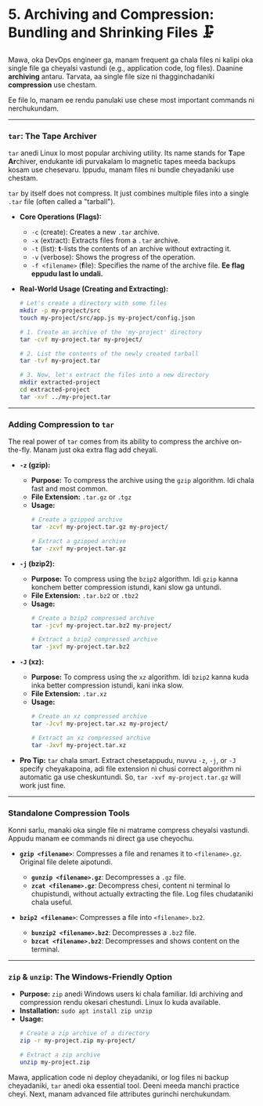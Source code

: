 # 5. Archiving and Compression: Bundling and Shrinking Files 🗜️

Mawa, oka DevOps engineer ga, manam frequent ga chala files ni kalipi oka single file ga cheyalsi vastundi (e.g., application code, log files). Daanine **archiving** antaru. Tarvata, aa single file size ni thagginchadaniki **compression** use chestam.

Ee file lo, manam ee rendu panulaki use chese most important commands ni nerchukundam.

---

### **`tar`**: The Tape Archiver

`tar` anedi Linux lo most popular archiving utility. Its name stands for **T**ape **Ar**chiver, endukante idi purvakalam lo magnetic tapes meeda backups kosam use chesevaru. Ippudu, manam files ni bundle cheyadaniki use chestam.

`tar` by itself does not compress. It just combines multiple files into a single `.tar` file (often called a "tarball").

*   **Core Operations (Flags):**
    *   `-c` (create): Creates a new `.tar` archive.
    *   `-x` (extract): Extracts files from a `.tar` archive.
    *   `-t` (list): **t**-lists the contents of an archive without extracting it.
    *   `-v` (verbose): Shows the progress of the operation.
    *   `-f <filename>` (**f**ile): Specifies the name of the archive file. **Ee flag eppudu last lo undali.**

*   **Real-World Usage (Creating and Extracting):**
    ```bash
    # Let's create a directory with some files
    mkdir -p my-project/src
    touch my-project/src/app.js my-project/config.json

    # 1. Create an archive of the 'my-project' directory
    tar -cvf my-project.tar my-project/

    # 2. List the contents of the newly created tarball
    tar -tvf my-project.tar

    # 3. Now, let's extract the files into a new directory
    mkdir extracted-project
    cd extracted-project
    tar -xvf ../my-project.tar
    ```

---

### Adding Compression to `tar`

The real power of `tar` comes from its ability to compress the archive on-the-fly. Manam just oka extra flag add cheyali.

*   **`-z` (gzip):**
    *   **Purpose:** To compress the archive using the `gzip` algorithm. Idi chala fast and most common.
    *   **File Extension:** `.tar.gz` or `.tgz`
    *   **Usage:**
        ```bash
        # Create a gzipped archive
        tar -zcvf my-project.tar.gz my-project/

        # Extract a gzipped archive
        tar -zxvf my-project.tar.gz
        ```

*   **`-j` (bzip2):**
    *   **Purpose:** To compress using the `bzip2` algorithm. Idi `gzip` kanna konchem better compression istundi, kani slow ga untundi.
    *   **File Extension:** `.tar.bz2` or `.tbz2`
    *   **Usage:**
        ```bash
        # Create a bzip2 compressed archive
        tar -jcvf my-project.tar.bz2 my-project/

        # Extract a bzip2 compressed archive
        tar -jxvf my-project.tar.bz2
        ```

*   **`-J` (xz):**
    *   **Purpose:** To compress using the `xz` algorithm. Idi `bzip2` kanna kuda inka better compression istundi, kani inka slow.
    *   **File Extension:** `.tar.xz`
    *   **Usage:**
        ```bash
        # Create an xz compressed archive
        tar -Jcvf my-project.tar.xz my-project/

        # Extract an xz compressed archive
        tar -Jxvf my-project.tar.xz
        ```
*   **Pro Tip:** `tar` chala smart. Extract chesetappudu, nuvvu `-z`, `-j`, or `-J` specify cheyakapoina, adi file extension ni chusi correct algorithm ni automatic ga use cheskuntundi. So, `tar -xvf my-project.tar.gz` will work just fine.

---

### Standalone Compression Tools

Konni sarlu, manaki oka single file ni matrame compress cheyalsi vastundi. Appudu manam ee commands ni direct ga use cheyochu.

*   **`gzip <filename>`**: Compresses a file and renames it to `<filename>.gz`. Original file delete aipotundi.
    *   **`gunzip <filename>.gz`**: Decompresses a `.gz` file.
    *   **`zcat <filename>.gz`**: Decompress chesi, content ni terminal lo chupistundi, without actually extracting the file. Log files chudataniki chala useful.

*   **`bzip2 <filename>`**: Compresses a file into `<filename>.bz2`.
    *   **`bunzip2 <filename>.bz2`**: Decompresses a `.bz2` file.
    *   **`bzcat <filename>.bz2`**: Decompresses and shows content on the terminal.

---

### **`zip`** & **`unzip`**: The Windows-Friendly Option

*   **Purpose:** `zip` anedi Windows users ki chala familiar. Idi archiving and compression rendu okesari chestundi. Linux lo kuda available.
*   **Installation:** `sudo apt install zip unzip`
*   **Usage:**
    ```bash
    # Create a zip archive of a directory
    zip -r my-project.zip my-project/

    # Extract a zip archive
    unzip my-project.zip
    ```

Mawa, application code ni deploy cheyadaniki, or log files ni backup cheyadaniki, `tar` anedi oka essential tool. Deeni meeda manchi practice cheyi. Next, manam advanced file attributes gurinchi nerchukundam.
